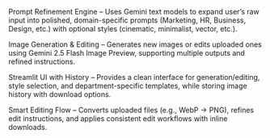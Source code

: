 Prompt Refinement Engine – Uses Gemini text models to expand user’s raw input into polished, domain-specific prompts (Marketing, HR, Business, Design, etc.) with optional styles (cinematic, minimalist, vector, etc.).

Image Generation & Editing – Generates new images or edits uploaded ones using Gemini 2.5 Flash Image Preview, supporting multiple outputs and refined instructions.

Streamlit UI with History – Provides a clean interface for generation/editing, style selection, and department-specific templates, while storing image history with download options.

Smart Editing Flow – Converts uploaded files (e.g., WebP → PNG), refines edit instructions, and applies consistent edit workflows with inline downloads.
